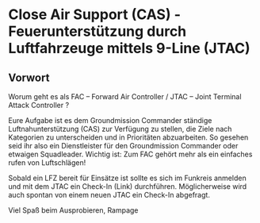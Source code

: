 # Close Air Support (CAS) - Feuerunterstützung durch Luftfahrzeuge mittels 9-Line (JTAC)

## Vorwort

Worum geht es als FAC – Forward Air Controller / JTAC – Joint Terminal Attack Controller ?

Eure Aufgabe ist es dem Groundmission Commander ständige Luftnahunterstützung (CAS) zur Verfügung zu stellen, die Ziele nach Kategorien zu unterscheiden und in Prioritäten abzuarbeiten.
So gesehen seid ihr also ein Dienstleister für den Groundmission Commander oder etwaigen Squadleader. Wichtig ist: Zum FAC gehört mehr als ein einfaches rufen von Luftschlägen!

Sobald ein LFZ bereit für Einsätze ist sollte es sich im Funkreis anmelden und mit dem JTAC ein Check-In (Link) durchführen. Möglicherweise wird auch spontan von einem neuen JTAC ein Check-In abgefragt.



Viel Spaß beim Ausprobieren, Rampage

